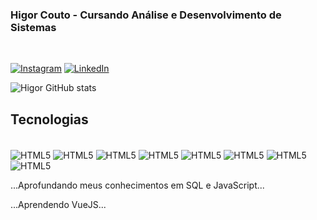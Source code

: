 ### Higor Couto - Cursando Análise e Desenvolvimento de Sistemas

</br>

[![Instagram](https://img.shields.io/badge/Instagram-E4405F?style=for-the-badge&logo=instagram&logoColor=white)](https://www.instagram.com/higorcda_)
[![LinkedIn](https://img.shields.io/badge/LinkedIn-0077B5?style=for-the-badge&logo=linkedin&logoColor=white)](https://www.linkedin.com/in/higorcda)

![Higor GitHub stats](https://github-readme-stats.vercel.app/api?username=Higorcda&show_icons=true&theme=radical)

## Tecnologias

<div style="display: inline-block;"></br>
    <img align="center" alt="HTML5" title="HTML5" src="https://img.shields.io/badge/HTML5-E34F26?style=for-the-badge&logo=html5&logoColor=white">
    <img align="center" alt="HTML5" title="HTML5" src="https://img.shields.io/badge/CSS3-1572B6?style=for-the-badge&logo=css3&logoColor=white">
    <img align="center" alt="HTML5" title="HTML5" src="https://img.shields.io/badge/JavaScript-F7DF1E?style=for-the-badge&logo=javascript&logoColor=black">
    <img align="center" alt="HTML5" title="HTML5" src="https://img.shields.io/badge/PHP-777BB4?style=for-the-badge&logo=php&logoColor=white">
    <img align="center" alt="HTML5" title="HTML5" src="https://img.shields.io/badge/Node.js-43853D?style=for-the-badge&logo=node.js&logoColor=white">
    <img align="center" alt="HTML5" title="HTML5" src="https://img.shields.io/badge/MySQL-00000F?style=for-the-badge&logo=mysql&logoColor=white">
    <img align="center" alt="HTML5" title="HTML5" src="https://img.shields.io/badge/SQLite-07405E?style=for-the-badge&logo=sqlite&logoColor=white">
    <img align="center" alt="HTML5" title="HTML5" src="https://img.shields.io/badge/Python-3776AB?style=for-the-badge&logo=python&logoColor=white">
</div>

</br>

...Aprofundando meus conhecimentos em SQL e JavaScript...

...Aprendendo VueJS...
